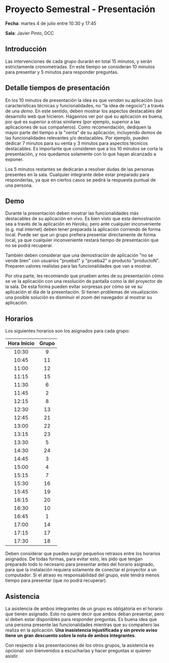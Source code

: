 # Proyecto Semestral - Presentación

**Fecha**: martes 4 de julio entre 10:30 y 17:45

**Sala**: Javier Pinto, DCC

## Introducción

Las intervenciones de cada grupo durarán en total 15 minutos, y serán estrictamente cronometradas. En este tiempo se consideran 10 minutos para presentar y 5 minutos para responder preguntas.

## Detalle tiempos de presentación

En los 10 minutos de presentación la idea es que _vendan_ su aplicación (sus caracteristicas técnicas y funcionalidades, no "la idea de negocio") a través de una _demo_. En este sentido, deben mostrar los aspectos destacables del desarrollo web que hicieron. Hágannos ver por qué su aplicación es buena, por qué es superior a otras similares (por ejemplo, superior a las aplicaciones de sus compañeros). Como recomendación, dediquen la mayor parte del tiempo a la "venta" de su aplicación, incluyendo _demos_ de las funcionalidades relevantes y/o destacables. Por ejemplo, pueden dedicar 7 minutos para su venta y 3 minutos para aspectos técnicos destacables. Es importante que consideren que a los 10 minutos se corta la presentación, y nos quedamos solamente con lo que hayan alcanzado a exponer.

Los 5 minutos restantes se dedicarán a resolver dudas de las personas presentes en la sala. Cualquier integrante debe estar preparado para responderlas, ya que en ciertos casos se pedirá la respuesta puntual de una persona.

## Demo

Durante la presentación deben mostrar las funcionalidades más destacables de su aplicación en vivo. Es bien visto que esta demostración sea a través de la aplicación en _Heroku_, pero ante cualquier inconveniente (e.g. mal internet) deben tener preparada la aplicación corriendo de forma local. Puede ser que un grupo prefiera presentar directamente de forma local, ya que cualquier inconveniente restará tiempo de presentación que no se podrá recuperar.

También deben considerar que una demostración de aplicación "no se vende bien" con usuarios "prueba1" y "prueba2" o producto "productoN". Preparen valores realistas para las funcionalidades que van a mostrar.

Por otra parte, les recomiendo que prueben antes de su presentación cómo se ve la aplicación con una resolución de pantalla como la del proyector de la sala. De esta forma pueden evitar sorpresas por cómo se ve su aplicación el día de la presentación. Si tienen problemas de visualización una posible solución es disminuir el _zoom_ del navegador al mostrar su aplicación.

## Horarios

Los siguientes horarios son los asignados para cada grupo:

| Hora Inicio |  Grupo  |
|:-----------:| :-----: |
| 10:30       |   9     |
| 10:45       |   11    |
| 11:00       |   12    |
| 11:15       |   15    |
| 11:30       |   6     |
| 11:45       |   2     |
| 12:15       |   8     |
| 12:30       |   13    |
| 12:45       |   21    |
| 13:00       |   22    |
| 13:15       |   23    |
| 13:30       |   5     |
| 14:30       |   24    |
| 14:45       |   3     |
| 15:00       |   4     |
| 15:15       |   7     |
| 15:30       |   16    |
| 15:45       |   19    |
| 16:15       |   20    |
| 16:30       |   10    |
| 16:45       |   1     |
| 17:00       |   14    |
| 17:15       |   17    |
| 17:30       |   18    |

Deben considerar que pueden surgir pequeños retrasos entre los horarios asignados. De todas formas, para evitar esto, les pido que tengan preparado todo lo necesario para presentar antes del horario asignado, para que la instalación requiera solamente de conectar el proyector a un computador. Si el atraso es responsabilidad del grupo, este tendrá menos tiempo para presentar (que no podrá recuperar).

## Asistencia

La asistencia de ambos integrantes de un grupo es obligatoria en el horario que tienen asignado. Esto no quiere decir que ambos deban presentar, pero sí deben estar disponibles para responder preguntas. Es buena idea que una persona presente las funcionalidades mientras que su compañero las realiza en la aplicación. **Una inasistencia injustificada y sin previo aviso tiene un gran descuento sobre la nota de ambos integrantes**.

Con respecto a las presentaciones de los otros grupos, la asistencia es opcional: son bienvenidos a escucharlas y hacer preguntas si quieren asistir.
